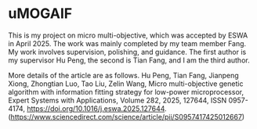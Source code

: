 # uMOGAIF
This is my project on micro multi-objective, which was accepted by ESWA in April 2025.
The work was mainly completed by my team member Fang. My work involves supervision, polishing, and guidance. The first author is my supervisor Hu Peng, the second is Tian Fang, and I am the third author.

More details of the article are as follows. 
Hu Peng, Tian Fang, Jianpeng Xiong, Zhongtian Luo, Tao Liu, Zelin Wang,
Micro multi-objective genetic algorithm with information fitting strategy for low-power microprocessor,
Expert Systems with Applications,
Volume 282,
2025,
127644,
ISSN 0957-4174,
https://doi.org/10.1016/j.eswa.2025.127644.
(https://www.sciencedirect.com/science/article/pii/S0957417425012667)
